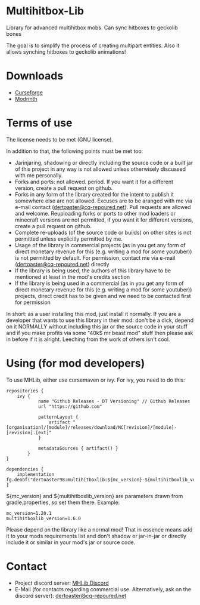 # Multihitbox-Lib
Library for advanced multihitbox mobs. Can sync hitboxes to geckolib bones

The goal is to simplify the process of creating multipart entities. Also it allows synching hitboxes to geckolib animations!

# Downloads
- [Curseforge](https://www.curseforge.com/minecraft/mc-mods/multihitboxlib)
- [Modrinth](https://modrinth.com/mod/multihitboxlib)

# Terms of use
The license needs to be met (GNU license).

In addition to that, the following points must be met too:
- Jarinjaring, shadowing or directly including the source code or a built jar of this project in any way is not allowed unless otherwisely discussed with me personally.
- Forks and ports: not allowed. period. If you want it for a different version, create a pull request on github.
- Forks in any form of the library created for the intent to publish it somewhere else are not allowed. Excuses are to be aranged with me via e-mail contact (dertoaster@cq-repoured.net). Pull requests are allowed and welcome. Reuploading forks or ports to other mod loaders or minecraft versions are not permitted, if you want it for different versions, create a pull request on github.
- Complete re-uploads (of the source code or builds) on other sites is not permitted unless explicitly permitted by me.
- Usage of the library in commercial projects  (as in you get any form of direct monetary revenue for this (e.g. writing a mod for some youtuber)) is not permitted by default. For permission, contact me via e-mail (dertoaster@cq-repoured.net) directly
- If the library is being used, the authors of this library have to be mentioned at least in the mod's credits section
- If the library is being used in a commercial (as in you get any form of direct monetary revenue for this (e.g. writing a mod for some youtuber)) projects, direct credit has to be given and we need to be contacted first for permission

In short: as a user installing this mod, just install it normally. If you are a developer that wants to use this library in their mod: don't be a dick, depend on it NORMALLY without including this jar or the source code in your stuff and if you make profits via some "40k$ mr beast mod" stuff then please ask in before if it is alright. Leeching from the work of others isn't cool.

# Using (for mod developers)
To use MHLib, either use cursemaven or ivy.
For ivy, you need to do this:
```
repositories {
    ivy {
            name "Github Releases - DT Versioning" // Github Releases
            url "https://github.com"

            patternLayout {
                artifact "[organisation]/[module]/releases/download/MC[revision]/[module]-[revision].[ext]"
            }

            metadataSources { artifact() }
        }
}

dependencies {
    implementation fg.deobf("dertoaster98:multihitboxlib:${mc_version}-${multihitboxlib_version}@jar")
}
```
${mc_version} and ${multihitboxlib_version} are parameters drawn from gradle.properties, so set them there.
Example:
```
mc_version=1.20.1
multihitboxlib_version=1.6.0
```

Please depend on the library like a normal mod!
That in essence means add it to your mods requirements list and don't shadow or jar-in-jar or directly include it or similar in your mod's jar or source code.

# Contact
- Project discord server: [MHLib Discord](https://discord.com/invite/XxwCynDtf3)
- E-Mail (for contacts regarding commercial use. Alternatively, ask on the discord server): [dertoaster@cq-repoured.net](mailto:dertoaster@cq-repoured.net?subject=[MHLib]%20contact%20request)
